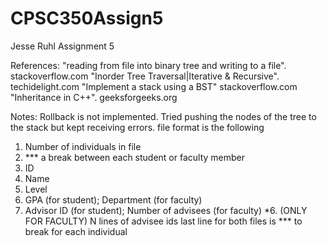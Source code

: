 # CPSC350Assign5
Jesse Ruhl
Assignment 5

References:
"reading from file into binary tree and writing to a file". stackoverflow.com
"Inorder Tree Traversal|Iterative & Recursive". techidelight.com
"Implement a stack using a BST" stackoverflow.com
"Inheritance in C++". geeksforgeeks.org

Notes:
Rollback is not implemented.
Tried pushing the nodes of the tree to the stack
but kept receiving errors.
file format is the following
1. Number of individuals in file
2. *** a break between each student or faculty member
3. ID
4. Name
5. Level
4. GPA (for student); Department (for faculty)
5. Advisor ID (for student); Number of advisees (for faculty)
*6. (ONLY FOR FACULTY) N lines of advisee ids
last line for both files is *** to break for each individual